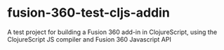 # fusion-360-test-cljs-addin
A test project for building a Fusion 360 add-in in ClojureScript, using the ClojureScript JS compiler and Fusion 360 Javascript API
